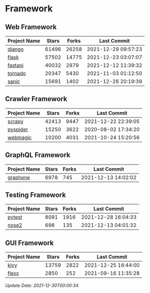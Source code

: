 # Framework

## Web Framework
| Project Name | Stars | Forks | Last Commit |
| ------------ | ----- | ----- | ----------- |
| [django](https://github.com/django/django) | 61496 | 26258 | 2021-12-29 09:57:23 |
| [flask](https://github.com/pallets/flask) | 57502 | 14775 | 2021-12-23 03:07:07 |
| [fastapi](https://github.com/tiangolo/fastapi) | 40032 | 2979 | 2021-12-12 11:39:32 |
| [tornado](https://github.com/tornadoweb/tornado) | 20347 | 5430 | 2021-11-03 01:12:50 |
| [sanic](https://github.com/sanic-org/sanic) | 15691 | 1402 | 2021-12-26 20:19:39 |

## Crawler Framework
| Project Name | Stars | Forks | Last Commit |
| ------------ | ----- | ----- | ----------- |
| [scrapy](https://github.com/scrapy/scrapy) | 42413 | 9447 | 2021-12-22 22:39:05 |
| [pyspider](https://github.com/binux/pyspider) | 15250 | 3622 | 2020-08-02 17:34:20 |
| [webmagic](https://github.com/code4craft/webmagic) | 10200 | 4031 | 2021-10-24 15:20:56 |

## GraphQL Framework
| Project Name | Stars | Forks | Last Commit |
| ------------ | ----- | ----- | ----------- |
| [graphene](https://github.com/graphql-python/graphene) | 6978 | 745 | 2021-12-13 14:02:02 |

## Testing Framework
| Project Name | Stars | Forks | Last Commit |
| ------------ | ----- | ----- | ----------- |
| [pytest](https://github.com/pytest-dev/pytest) | 8091 | 1916 | 2021-12-28 16:04:33 |
| [nose2](https://github.com/nose-devs/nose2) | 698 | 135 | 2021-12-13 04:01:32 |

## GUI Framework
| Project Name | Stars | Forks | Last Commit |
| ------------ | ----- | ----- | ----------- |
| [kivy](https://github.com/kivy/kivy) | 13759 | 2822 | 2021-12-25 16:44:00 |
| [flexx](https://github.com/flexxui/flexx) | 2850 | 252 | 2021-09-16 11:35:28 |

*Update Date: 2021-12-30T00:00:34*